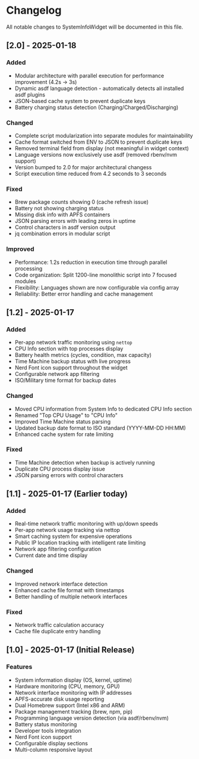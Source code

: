 # Changelog

All notable changes to SystemInfoWidget will be documented in this file.

## [2.0] - 2025-01-18

### Added
- Modular architecture with parallel execution for performance improvement (4.2s → 3s)
- Dynamic asdf language detection - automatically detects all installed asdf plugins
- JSON-based cache system to prevent duplicate keys
- Battery charging status detection (Charging/Charged/Discharging)

### Changed
- Complete script modularization into separate modules for maintainability
- Cache format switched from ENV to JSON to prevent duplicate keys
- Removed terminal field from display (not meaningful in widget context)
- Language versions now exclusively use asdf (removed rbenv/nvm support)
- Version bumped to 2.0 for major architectural changess
- Script execution time reduced from 4.2 seconds to 3 seconds

### Fixed
- Brew package counts showing 0 (cache refresh issue)
- Battery not showing charging status
- Missing disk info with APFS containers
- JSON parsing errors with leading zeros in uptime
- Control characters in asdf version output
- jq combination errors in modular script

### Improved
- Performance: 1.2s reduction in execution time through parallel processing
- Code organization: Split 1200-line monolithic script into 7 focused modules
- Flexibility: Languages shown are now configurable via config array
- Reliability: Better error handling and cache management

## [1.2] - 2025-01-17

### Added
- Per-app network traffic monitoring using `nettop`
- CPU Info section with top processes display
- Battery health metrics (cycles, condition, max capacity)
- Time Machine backup status with live progress
- Nerd Font icon support throughout the widget
- Configurable network app filtering
- ISO/Military time format for backup dates

### Changed
- Moved CPU information from System Info to dedicated CPU Info section
- Renamed "Top CPU Usage" to "CPU Info"
- Improved Time Machine status parsing
- Updated backup date format to ISO standard (YYYY-MM-DD HH:MM)
- Enhanced cache system for rate limiting

### Fixed
- Time Machine detection when backup is actively running
- Duplicate CPU process display issue
- JSON parsing errors with control characters

## [1.1] - 2025-01-17 (Earlier today)

### Added
- Real-time network traffic monitoring with up/down speeds
- Per-app network usage tracking via nettop
- Smart caching system for expensive operations
- Public IP location tracking with intelligent rate limiting
- Network app filtering configuration
- Current date and time display

### Changed
- Improved network interface detection
- Enhanced cache file format with timestamps
- Better handling of multiple network interfaces

### Fixed
- Network traffic calculation accuracy
- Cache file duplicate entry handling

## [1.0] - 2025-01-17 (Initial Release)

### Features
- System information display (OS, kernel, uptime)
- Hardware monitoring (CPU, memory, GPU)
- Network interface monitoring with IP addresses
- APFS-accurate disk usage reporting
- Dual Homebrew support (Intel x86 and ARM)
- Package management tracking (brew, npm, pip)
- Programming language version detection (via asdf/rbenv/nvm)
- Battery status monitoring
- Developer tools integration
- Nerd Font icon support
- Configurable display sections
- Multi-column responsive layout
